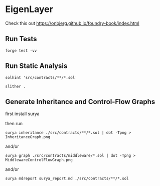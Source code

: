 # EigenLayer
Check this out
https://onbjerg.github.io/foundry-book/index.html

## Run Tests

`forge test -vv`

## Run Static Analysis

`solhint 'src/contracts/**/*.sol'`

`slither .`

## Generate Inheritance and Control-Flow Graphs

first install surya

then run

`surya inheritance ./src/contracts/**/*.sol | dot -Tpng > InheritanceGraph.png`

and/or

`surya graph ./src/contracts/middleware/*.sol | dot -Tpng > MiddlewareControlFlowGraph.png`

and/or

`surya mdreport surya_report.md ./src/contracts/**/*.sol`
